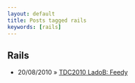 ```yaml
---
layout: default
title: Posts tagged rails
keywords: [rails]
---
```

<h2 class="category">Rails</h2>
<ul class="posts">
<li>
<p>
<span class="date">20/08/2010</span> &raquo;
<a href="/blog/tdc2010-ladob-feedy">TDC2010 LadoB: Feedy</a>
</p>
</li>
</ul>
